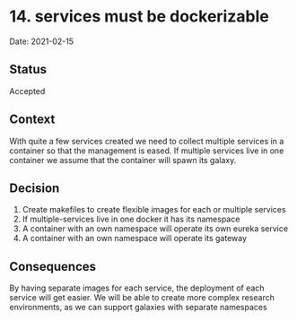 # 14. services must be dockerizable

Date: 2021-02-15

## Status

Accepted

## Context

With quite a few services created we need to collect multiple services in a container so that the management is eased.
If multiple services live in one container we assume that the container will spawn its galaxy.

## Decision

1. Create makefiles to create flexible images for each or multiple services
2. If multiple-services live in one docker it has its namespace
3. A container with an own namespace will operate its own eureka service
4. A container with an own namespace will operate its gateway

## Consequences

By having separate images for each service, the deployment of each service will get easier.
We will be able to create more complex research environments, as we can support galaxies with separate namespaces
